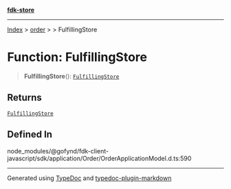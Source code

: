 [**fdk-store**](../../../README.md)
***

[Index](../../../API.md) > [order](../../README.md) > [<internal>](../README.md) > FulfillingStore

# Function: FulfillingStore

> **FulfillingStore**(): [`FulfillingStore`](../type-aliases/type-alias.FulfillingStore.md)

## Returns

[`FulfillingStore`](../type-aliases/type-alias.FulfillingStore.md)

## Defined In

node\_modules/@gofynd/fdk-client-javascript/sdk/application/Order/OrderApplicationModel.d.ts:590

***
Generated using [TypeDoc](https://typedoc.org/) and [typedoc-plugin-markdown](https://www.npmjs.com/package/typedoc-plugin-markdown)
